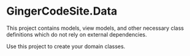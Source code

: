 ﻿# GingerCodeSite.Data

This project contains models, view models, and other necessary class definitions which do not rely on external dependencies.

Use this project to create your domain classes.